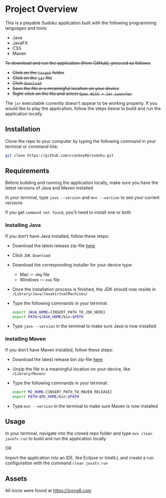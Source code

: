 # Project Overview

This is a playable Sudoku application built with the following programming languages and tools:
 * Java
 * JavaFX
 * CSS
 * Maven

~~To download and run the application (from GitHub), proceed as follows:~~
 * ~~Click on the ```target``` folder~~
 * ~~Click on the ```jar``` file~~
 * ~~Click ```download```~~
 * ~~Save the file in a meaningful location on your device~~
 * ~~Right-click on the file and select ```Open With > Jar Launcher```~~

The ```jar``` executable currently doesn't appear to be working properly. If you would like to play the application, follow the steps below to build and run the application locally.

## Installation

Clone the repo to your computer by typing the following command in your terminal or command line:

```bash
git clone https://github.com/ccaskey06/sudoku.git
```

## Requirements

Before building and running the application locally, make sure you have the latest versions of Java and Maven installed

In your terminal, type ```java --version``` and ```mvn --version``` to see your current versions

If you get ```command not found```, you'll need to install one or both

### Installing Java

If you don't have Java installed, follow these steps:

 * Download the latest release zip-file [here](https://www.oracle.com/java/technologies/javase-downloads.html)
  * Click ```JDK Download```
  * Download the corresponding installer for your device type:
    * Mac — ```dmg``` file
    * Windows — ```exe``` file
  * Once the installation process is finished, the JDK should now reside in ```/Library/Java/JavaVirtualMachines/```
  * Type the following commands in your terminal:

    ```bash
    export JAVA_HOME={INSERT_PATH_TO_JDK_HERE}
    export PATH=$JAVA_HOME/bin:$PATH
    ```

  * Type ```java --version``` in the terminal to make sure Java is now installed

### Installing Maven

If you don't have Maven installed, follow these steps:

 * Download the latest release bin zip-file [here](https://maven.apache.org/download.cgi)
 * Unzip the file in a meaningful location on your device, like ```/Library/Maven/```
 * Type the following commands in your terminal:

   ```bash
   export M2_HOME={INSERT_PATH_TO_MAVEN_RELEASE}
   export PATH=$M2_HOME/bin:$PATH
   ```

 * Type ```mvn --version``` in the terminal to make sure Maven is now installed

## Usage

In your terminal, navigate into the cloned repo folder and type ```mvn clean javafx:run``` to build and run the application locally

OR

Import the application into an IDE, like Eclipse or IntelliJ, and create a run configuration with the command ```clean javafx:run```

## Assets

All icons were found at https://icons8.com
